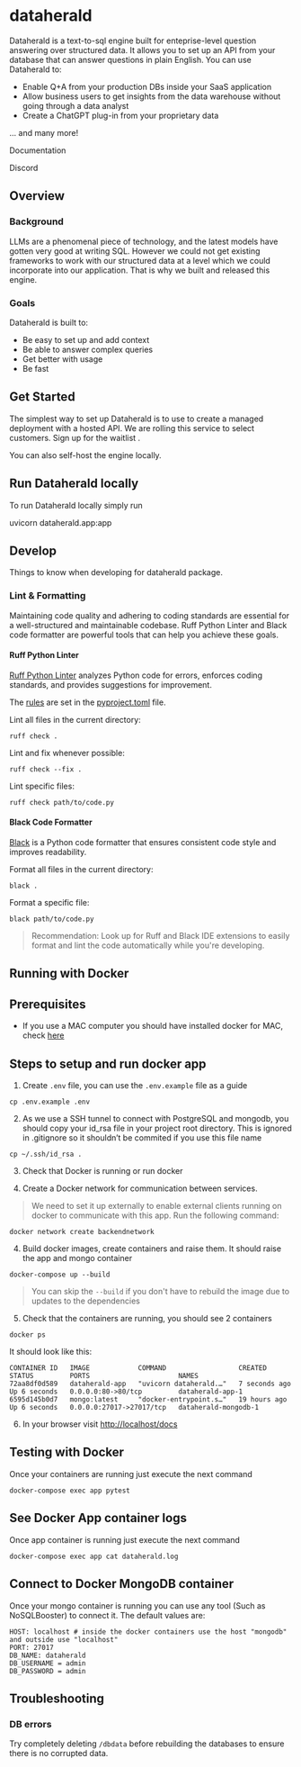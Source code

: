 # dataherald

Dataherald is a text-to-sql engine built for enteprise-level question answering over structured data. It allows you to set up an API from your database that can answer questions in plain English. You can use Dataherald to:

- Enable Q+A from your production DBs inside your SaaS application
- Allow business users to get insights from the data warehouse without going through a data analyst
- Create a ChatGPT plug-in from your proprietary data

... and many more!

Documentation

Discord

## Overview

### Background

LLMs are a phenomenal piece of technology, and the latest models have gotten very good at writing SQL. However we could not get existing frameworks to work with our structured data at a level which we could incorporate into our application. That is why we built and released this engine.

### Goals

Dataherald is built to:

- Be easy to set up and add context
- Be able to answer complex queries
- Get better with usage
- Be fast

## Get Started

The simplest way to set up Dataherald is to use to create a managed deployment with a hosted API. We are rolling this service to select customers. Sign up for the waitlist <link>.

You can also self-host the engine locally.

## Run Dataherald locally

To run Dataherald locally simply run

uvicorn dataherald.app:app

## Develop

Things to know when developing for dataherald package.

### Lint & Formatting

Maintaining code quality and adhering to coding standards are essential for a well-structured and maintainable codebase. Ruff Python Linter and Black code formatter are powerful tools that can help you achieve these goals.

#### Ruff Python Linter

[Ruff Python Linter](https://beta.ruff.rs/docs/) analyzes Python code for errors, enforces coding standards, and provides suggestions for improvement.

The [rules](https://beta.ruff.rs/docs/rules/) are set in the [pyproject.toml](./pyproject.toml) file.

Lint all files in the current directory:

```shell
ruff check .
```

Lint and fix whenever possible:
```shell
ruff check --fix .
```

Lint specific files:

```shell
ruff check path/to/code.py
```

#### Black Code Formatter

[Black](https://black.readthedocs.io/en/stable/#) is a Python code formatter that ensures consistent code style and improves readability.

Format all files in the current directory:

```shell
black .
```

Format a specific file:

```shell
black path/to/code.py
```

> Recommendation: Look up for Ruff and Black IDE extensions to easily format and lint the code automatically while you're developing.


## Running with Docker

## Prerequisites
* If you use a MAC computer you should have installed docker for MAC, check [here](https://docs.docker.com/desktop/install/mac-install/)

## Steps to setup and run docker app 
1. Create `.env` file, you can use the `.env.example` file as a guide
```
cp .env.example .env
```
2. As we use a SSH tunnel to connect with PostgreSQL and mongodb, you should copy your id_rsa file in your project root directory. This is ignored in .gitignore so it shouldn’t be commited if you use this file name
```
cp ~/.ssh/id_rsa .
```
3. Check that Docker is running or run docker

4. Create a Docker network for communication between services. 
>We need to set it up externally to enable external clients running on docker to communicate with this app. 
Run the following command:
```
docker network create backendnetwork
```

4. Build docker images, create containers and raise them. It should raise the app and mongo container
```
docker-compose up --build
```
> You can skip the `--build` if you don't have to rebuild the image due to updates to the dependencies
5. Check that the containers are running, you should see 2 containers
```
docker ps
```
It should look like this:
```
CONTAINER ID   IMAGE            COMMAND                  CREATED         STATUS         PORTS                      NAMES
72aa8df0d589   dataherald-app   "uvicorn dataherald.…"   7 seconds ago   Up 6 seconds   0.0.0.0:80->80/tcp         dataherald-app-1
6595d145b0d7   mongo:latest     "docker-entrypoint.s…"   19 hours ago    Up 6 seconds   0.0.0.0:27017->27017/tcp   dataherald-mongodb-1
```
6. In your browser visit [http://localhost/docs](http://localhost/docs)

## Testing with Docker
Once your containers are running just execute the next command
```
docker-compose exec app pytest
```


## See Docker App container logs
Once app container is running just execute the next command
```
docker-compose exec app cat dataherald.log
```

## Connect to Docker MongoDB container
Once your mongo container is running you can use any tool (Such as NoSQLBooster) to connect it.
The default values are:
```
HOST: localhost # inside the docker containers use the host "mongodb" and outside use "localhost"
PORT: 27017
DB_NAME: dataherald
DB_USERNAME = admin
DB_PASSWORD = admin
```

## Troubleshooting

### DB errors

Try completely deleting `/dbdata` before rebuilding the databases to ensure there is no corrupted data.